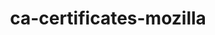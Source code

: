 ---
title: "ca-certificates-mozilla"
layout: cache
categories: [package, develop-2024-05-12]
meta: {"versions": ["2023-05-30"], "compilers": ["apple-clang@=15.0.0", "cce@=15.0.1", "gcc@=10.3.0", "gcc@=11.1.0", "gcc@=11.4.0", "gcc@=12.3.0", "gcc@=7.3.1", "gcc@=7.5.0", "gcc@=9.4.0", "oneapi@=2023.2.0", "oneapi@=2024.0.0"], "oss": ["amzn2", "rhel8", "sle_hpc15", "ubuntu18.04", "ubuntu20.04", "ubuntu22.04", "ventura"], "platforms": ["darwin", "linux"], "targets": ["aarch64", "neoverse_n1", "neoverse_v1", "neoverse_v2", "ppc64le", "x86_64_v3", "x86_64_v4", "zen4"], "stacks": ["aws-isc", "aws-isc-aarch64", "aws-pcluster-neoverse_v1", "aws-pcluster-x86_64_v4", "build_systems", "data-vis-sdk", "e4s", "e4s-cray-rhel", "e4s-cray-sles", "e4s-neoverse-v2", "e4s-neoverse_v1", "e4s-oneapi", "e4s-power", "e4s-rocm-external", "ml-darwin-aarch64-mps", "ml-linux-x86_64-cpu", "ml-linux-x86_64-cuda", "radiuss", "radiuss-aws", "radiuss-aws-aarch64", "root", "tutorial"], "num_specs": 18, "num_specs_by_stack": {"ml-darwin-aarch64-mps": 1, "root": 18, "radiuss-aws-aarch64": 2, "aws-isc-aarch64": 2, "aws-pcluster-neoverse_v1": 2, "radiuss-aws": 1, "aws-isc": 1, "aws-pcluster-x86_64_v4": 2, "e4s-cray-rhel": 1, "e4s-cray-sles": 1, "radiuss": 1, "build_systems": 1, "e4s-power": 1, "data-vis-sdk": 1, "e4s-neoverse_v1": 1, "e4s-neoverse-v2": 1, "ml-linux-x86_64-cuda": 1, "e4s": 1, "ml-linux-x86_64-cpu": 1, "e4s-rocm-external": 1, "tutorial": 2, "e4s-oneapi": 1}}
spec_details: [{"hash": "zlwt7pdv4hpflspaoq2mielortiyhy63", "compiler": "apple-clang@=15.0.0", "versions": ["2023-05-30"], "os": "ventura", "platform": "darwin", "target": "aarch64", "variants": ["build_system=generic"], "stacks": ["ml-darwin-aarch64-mps", "root"], "size": "-", "tarball": "https://binaries.spack.io/releases/develop-2024-05-12/build_cache/darwin-ventura-aarch64/apple-clang-15.0.0/ca-certificates-mozilla-2023-05-30/darwin-ventura-aarch64-apple-clang-15.0.0-ca-certificates-mozilla-2023-05-30-zlwt7pdv4hpflspaoq2mielortiyhy63.spack"}, {"hash": "p35felmo4nrsifmm5l4ve6vseuwskbne", "compiler": "gcc@=7.3.1", "versions": ["2023-05-30"], "os": "amzn2", "platform": "linux", "target": "aarch64", "variants": ["build_system=generic"], "stacks": ["radiuss-aws-aarch64", "aws-isc-aarch64", "root"], "size": "-", "tarball": "https://binaries.spack.io/releases/develop-2024-05-12/build_cache/linux-amzn2-aarch64/gcc-7.3.1/ca-certificates-mozilla-2023-05-30/linux-amzn2-aarch64-gcc-7.3.1-ca-certificates-mozilla-2023-05-30-p35felmo4nrsifmm5l4ve6vseuwskbne.spack"}, {"hash": "rpofm27msw327vck7pghaczp77lmbuse", "compiler": "gcc@=7.3.1", "versions": ["2023-05-30"], "os": "amzn2", "platform": "linux", "target": "neoverse_n1", "variants": ["build_system=generic"], "stacks": ["radiuss-aws-aarch64", "aws-isc-aarch64", "root"], "size": "-", "tarball": "https://binaries.spack.io/releases/develop-2024-05-12/build_cache/linux-amzn2-neoverse_n1/gcc-7.3.1/ca-certificates-mozilla-2023-05-30/linux-amzn2-neoverse_n1-gcc-7.3.1-ca-certificates-mozilla-2023-05-30-rpofm27msw327vck7pghaczp77lmbuse.spack"}, {"hash": "haiwihy5bjaq6qohmwlpvgtpw5vb4a53", "compiler": "gcc@=12.3.0", "versions": ["2023-05-30"], "os": "amzn2", "platform": "linux", "target": "neoverse_n1", "variants": ["build_system=generic"], "stacks": ["aws-pcluster-neoverse_v1", "root"], "size": "-", "tarball": "https://binaries.spack.io/releases/develop-2024-05-12/build_cache/linux-amzn2-neoverse_n1/gcc-12.3.0/ca-certificates-mozilla-2023-05-30/linux-amzn2-neoverse_n1-gcc-12.3.0-ca-certificates-mozilla-2023-05-30-haiwihy5bjaq6qohmwlpvgtpw5vb4a53.spack"}, {"hash": "fblx3bat5srw64zaxngcfd5nconr6t5n", "compiler": "gcc@=12.3.0", "versions": ["2023-05-30"], "os": "amzn2", "platform": "linux", "target": "neoverse_v1", "variants": ["build_system=generic"], "stacks": ["aws-pcluster-neoverse_v1", "root"], "size": "-", "tarball": "https://binaries.spack.io/releases/develop-2024-05-12/build_cache/linux-amzn2-neoverse_v1/gcc-12.3.0/ca-certificates-mozilla-2023-05-30/linux-amzn2-neoverse_v1-gcc-12.3.0-ca-certificates-mozilla-2023-05-30-fblx3bat5srw64zaxngcfd5nconr6t5n.spack"}, {"hash": "z3ommggam5qozr3vtnv3ilgl7tav66da", "compiler": "gcc@=7.3.1", "versions": ["2023-05-30"], "os": "amzn2", "platform": "linux", "target": "x86_64_v3", "variants": ["build_system=generic"], "stacks": ["radiuss-aws", "root", "aws-isc"], "size": "-", "tarball": "https://binaries.spack.io/releases/develop-2024-05-12/build_cache/linux-amzn2-x86_64_v3/gcc-7.3.1/ca-certificates-mozilla-2023-05-30/linux-amzn2-x86_64_v3-gcc-7.3.1-ca-certificates-mozilla-2023-05-30-z3ommggam5qozr3vtnv3ilgl7tav66da.spack"}, {"hash": "4zqsiisrtqj4s72cqnzp2qzdp5xxk3pi", "compiler": "oneapi@=2023.2.0", "versions": ["2023-05-30"], "os": "amzn2", "platform": "linux", "target": "x86_64_v3", "variants": ["build_system=generic"], "stacks": ["aws-pcluster-x86_64_v4", "root"], "size": "-", "tarball": "https://binaries.spack.io/releases/develop-2024-05-12/build_cache/linux-amzn2-x86_64_v3/oneapi-2023.2.0/ca-certificates-mozilla-2023-05-30/linux-amzn2-x86_64_v3-oneapi-2023.2.0-ca-certificates-mozilla-2023-05-30-4zqsiisrtqj4s72cqnzp2qzdp5xxk3pi.spack"}, {"hash": "6vxjpalksl7j7kw55qsx6dynsjsqqdnu", "compiler": "oneapi@=2023.2.0", "versions": ["2023-05-30"], "os": "amzn2", "platform": "linux", "target": "x86_64_v4", "variants": ["build_system=generic"], "stacks": ["aws-pcluster-x86_64_v4", "root"], "size": "-", "tarball": "https://binaries.spack.io/releases/develop-2024-05-12/build_cache/linux-amzn2-x86_64_v4/oneapi-2023.2.0/ca-certificates-mozilla-2023-05-30/linux-amzn2-x86_64_v4-oneapi-2023.2.0-ca-certificates-mozilla-2023-05-30-6vxjpalksl7j7kw55qsx6dynsjsqqdnu.spack"}, {"hash": "464xrbrqx5majiomcgohxyqudkivxlaf", "compiler": "cce@=15.0.1", "versions": ["2023-05-30"], "os": "rhel8", "platform": "linux", "target": "zen4", "variants": ["build_system=generic"], "stacks": ["root", "e4s-cray-rhel"], "size": "-", "tarball": "https://binaries.spack.io/releases/develop-2024-05-12/build_cache/linux-rhel8-zen4/cce-15.0.1/ca-certificates-mozilla-2023-05-30/linux-rhel8-zen4-cce-15.0.1-ca-certificates-mozilla-2023-05-30-464xrbrqx5majiomcgohxyqudkivxlaf.spack"}, {"hash": "rtxf626nakhwpp75nrc44v3ghnezk3pg", "compiler": "gcc@=10.3.0", "versions": ["2023-05-30"], "os": "sle_hpc15", "platform": "linux", "target": "x86_64_v4", "variants": ["build_system=generic"], "stacks": ["root", "e4s-cray-sles"], "size": "-", "tarball": "https://binaries.spack.io/releases/develop-2024-05-12/build_cache/linux-sle_hpc15-x86_64_v4/gcc-10.3.0/ca-certificates-mozilla-2023-05-30/linux-sle_hpc15-x86_64_v4-gcc-10.3.0-ca-certificates-mozilla-2023-05-30-rtxf626nakhwpp75nrc44v3ghnezk3pg.spack"}, {"hash": "hajhwst65puk6djq6lgl6fvj26mj7tku", "compiler": "gcc@=7.5.0", "versions": ["2023-05-30"], "os": "ubuntu18.04", "platform": "linux", "target": "x86_64_v3", "variants": ["build_system=generic"], "stacks": ["radiuss", "build_systems", "root"], "size": "-", "tarball": "https://binaries.spack.io/releases/develop-2024-05-12/build_cache/linux-ubuntu18.04-x86_64_v3/gcc-7.5.0/ca-certificates-mozilla-2023-05-30/linux-ubuntu18.04-x86_64_v3-gcc-7.5.0-ca-certificates-mozilla-2023-05-30-hajhwst65puk6djq6lgl6fvj26mj7tku.spack"}, {"hash": "na3544zjsnr44xyafpfdflpclgvefnaz", "compiler": "gcc@=9.4.0", "versions": ["2023-05-30"], "os": "ubuntu20.04", "platform": "linux", "target": "ppc64le", "variants": ["build_system=generic"], "stacks": ["e4s-power", "root"], "size": "-", "tarball": "https://binaries.spack.io/releases/develop-2024-05-12/build_cache/linux-ubuntu20.04-ppc64le/gcc-9.4.0/ca-certificates-mozilla-2023-05-30/linux-ubuntu20.04-ppc64le-gcc-9.4.0-ca-certificates-mozilla-2023-05-30-na3544zjsnr44xyafpfdflpclgvefnaz.spack"}, {"hash": "xojwqcu2awxp4nloaymfyd52xz5lv2ip", "compiler": "gcc@=11.1.0", "versions": ["2023-05-30"], "os": "ubuntu20.04", "platform": "linux", "target": "x86_64_v3", "variants": ["build_system=generic"], "stacks": ["data-vis-sdk", "root"], "size": "-", "tarball": "https://binaries.spack.io/releases/develop-2024-05-12/build_cache/linux-ubuntu20.04-x86_64_v3/gcc-11.1.0/ca-certificates-mozilla-2023-05-30/linux-ubuntu20.04-x86_64_v3-gcc-11.1.0-ca-certificates-mozilla-2023-05-30-xojwqcu2awxp4nloaymfyd52xz5lv2ip.spack"}, {"hash": "fl36ggeqtsfqfknvrquzpo6m45qndjpz", "compiler": "gcc@=11.4.0", "versions": ["2023-05-30"], "os": "ubuntu22.04", "platform": "linux", "target": "neoverse_v1", "variants": ["build_system=generic"], "stacks": ["e4s-neoverse_v1", "root"], "size": "-", "tarball": "https://binaries.spack.io/releases/develop-2024-05-12/build_cache/linux-ubuntu22.04-neoverse_v1/gcc-11.4.0/ca-certificates-mozilla-2023-05-30/linux-ubuntu22.04-neoverse_v1-gcc-11.4.0-ca-certificates-mozilla-2023-05-30-fl36ggeqtsfqfknvrquzpo6m45qndjpz.spack"}, {"hash": "xrcosn77sy3c35wuyuhd4alznl67n5eg", "compiler": "gcc@=11.4.0", "versions": ["2023-05-30"], "os": "ubuntu22.04", "platform": "linux", "target": "neoverse_v2", "variants": ["build_system=generic"], "stacks": ["e4s-neoverse-v2", "root"], "size": "-", "tarball": "https://binaries.spack.io/releases/develop-2024-05-12/build_cache/linux-ubuntu22.04-neoverse_v2/gcc-11.4.0/ca-certificates-mozilla-2023-05-30/linux-ubuntu22.04-neoverse_v2-gcc-11.4.0-ca-certificates-mozilla-2023-05-30-xrcosn77sy3c35wuyuhd4alznl67n5eg.spack"}, {"hash": "yw5x67uxvt6sapin6ft4cxfnwljusmbf", "compiler": "gcc@=11.4.0", "versions": ["2023-05-30"], "os": "ubuntu22.04", "platform": "linux", "target": "x86_64_v3", "variants": ["build_system=generic"], "stacks": ["ml-linux-x86_64-cuda", "e4s", "ml-linux-x86_64-cpu", "e4s-rocm-external", "tutorial", "root"], "size": "-", "tarball": "https://binaries.spack.io/releases/develop-2024-05-12/build_cache/linux-ubuntu22.04-x86_64_v3/gcc-11.4.0/ca-certificates-mozilla-2023-05-30/linux-ubuntu22.04-x86_64_v3-gcc-11.4.0-ca-certificates-mozilla-2023-05-30-yw5x67uxvt6sapin6ft4cxfnwljusmbf.spack"}, {"hash": "67ems6j5k6zjheffzeyh4ebvy5vzhmgn", "compiler": "oneapi@=2024.0.0", "versions": ["2023-05-30"], "os": "ubuntu22.04", "platform": "linux", "target": "x86_64_v3", "variants": ["build_system=generic"], "stacks": ["e4s-oneapi", "root"], "size": "-", "tarball": "https://binaries.spack.io/releases/develop-2024-05-12/build_cache/linux-ubuntu22.04-x86_64_v3/oneapi-2024.0.0/ca-certificates-mozilla-2023-05-30/linux-ubuntu22.04-x86_64_v3-oneapi-2024.0.0-ca-certificates-mozilla-2023-05-30-67ems6j5k6zjheffzeyh4ebvy5vzhmgn.spack"}, {"hash": "a2gxp4hsy3n6gcnlzkxfqpizqsxlqsn5", "compiler": "gcc@=12.3.0", "versions": ["2023-05-30"], "os": "ubuntu22.04", "platform": "linux", "target": "x86_64_v3", "variants": ["build_system=generic"], "stacks": ["tutorial", "root"], "size": "-", "tarball": "https://binaries.spack.io/releases/develop-2024-05-12/build_cache/linux-ubuntu22.04-x86_64_v3/gcc-12.3.0/ca-certificates-mozilla-2023-05-30/linux-ubuntu22.04-x86_64_v3-gcc-12.3.0-ca-certificates-mozilla-2023-05-30-a2gxp4hsy3n6gcnlzkxfqpizqsxlqsn5.spack"}]
---